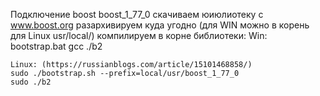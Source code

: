 Подключение boost boost_1_77_0
скачиваем юиюлиотеку с www.boost.org
разархивируем куда угодно (для WIN можно в корень для Linux usr/local/)
компилируем в корне библиотеки: 
    Win:  
    bootstrap.bat gcc
    ./b2

    Linux: (https://russianblogs.com/article/15101468858/)
    sudo ./bootstrap.sh --prefix=local/usr/boost_1_77_0
    sudo ./b2
